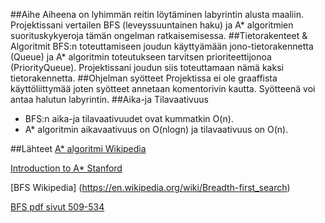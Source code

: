 ##Aihe
Aiheena on lyhimmän reitin löytäminen labyrintin alusta maaliin. Projektissani vertailen BFS (leveyssuuntainen haku) ja  A* algoritmien suorituskykyeroja tämän ongelman ratkaisemisessa. 
##Tietorakenteet & Algoritmit
BFS:n toteuttamiseen joudun käyttyämään jono-tietorakennetta (Queue) ja A* algoritmin toteutukseen tarvitsen prioriteettijonoa (PriorityQueue). Projektissani joudun siis toteuttamaan nämä kaksi tietorakennetta. 
##Ohjelman syötteet
Projektissa ei ole graaffista käyttöliittymää joten syötteet annetaan komentorivin kautta. Syötteenä voi antaa halutun labyrintin.
##Aika-ja Tilavaativuus
* BFS:n aika-ja tilavaativuudet ovat kummatkin O(n).
* A* algoritmin aikavaativuus on O(nlogn) ja tilavaativuus on O(n).

##Lähteet
[A* algoritmi Wikipedia](https://en.wikipedia.org/wiki/A*_search_algorithm)

[Introduction to A* Stanford](http://theory.stanford.edu/~amitp/GameProgramming/AStarComparison.html)

[BFS Wikipedia] (https://en.wikipedia.org/wiki/Breadth-first_search)

[BFS pdf sivut 509-534](http://www.cs.helsinki.fi/u/floreen/tira2015syksy/sivut351-638.pdf)
